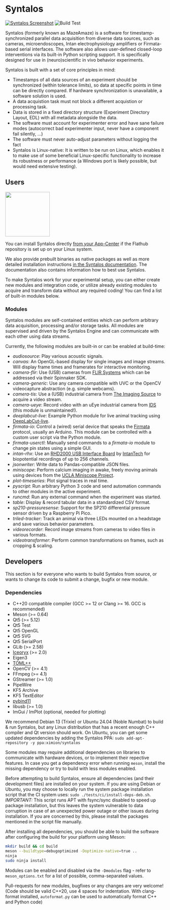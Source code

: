 Syntalos
========

[![Syntalos Screenshot](contrib/screenshots/v0.8.4-ui-overview.png "Syntalos")](https://github.com/bothlab/syntalos/tree/master/contrib/screenshots)
![Build Test](https://github.com/bothlab/syntalos/workflows/Build%20Test/badge.svg?branch=master)

Syntalos (formerly known as MazeAmaze) is a software for timestamp-synchronized parallel data acquisition from diverse data sources,
such as cameras, microendoscopes, Intan electrophysiology amplifiers or Firmata-based serial interfaces.
The software also allows user-defined closed-loop interventions via its built-in Python scripting support.
It is specifically designed for use in (neuro)scientific in vivo behavior experiments.

Syntalos is built with a set of core principles in mind:
 * Timestamps of all data sources of an experiment should be synchronized (within tolerance limits), so data at
   specific points in time can be directly compared. If hardware synchronization is unavailable, a software solution is used.
 * A data acquistion task must not block a different acquistion or processing task.
 * Data is stored in a fixed directory structure (Experiment Directory Layout, EDL) with all metadata alongside the data.
 * The software must account for experimenter error and have sane failure modes (autocorrect bad experimenter input, never have a component fail silently, ...)
 * The software must never auto-adjust parameters without logging the fact
 * Syntalos is Linux-native: It is written to be run on Linux, which enables it to make use of some beneficial Linux-specific functionality
   to increase its robustness or performance (a Windows port is likely possible, but would need extensive testing).

## Users

<a href="https://flathub.org/apps/io.github.bothlab.syntalos">
<img src="https://flathub.org/assets/badges/flathub-badge-en.png" width="140"/>
</a>

You can install Syntalos directly [from your App-Center](https://flathub.org/apps/io.github.bothlab.syntalos)
if the Flathub repository is set up on your Linux system.

We also provide prebuilt binaries as native packages as well as more detailed installation instructions
[in the Syntalos documentation](https://syntalos.github.io/docs/setup/install/).
The documentation also contains information how to best use Syntalos.

To make Syntalos work for your experimental setup, you can either create new modules and integration code, or
utilize already existing modules to acquire and transform data without any required coding!
You can find a list of built-in modules below.

### Modules

Syntalos modules are self-contained entities which can perform arbitrary data acquisition, processing and/or storage tasks.
All modules are supervised and driven by the Syntalos Engine and can communicate with each other using data streams.

Currently, the following modules are built-in or can be enabled at build-time:
 * *audiosource*: Play various acoustic signals.
 * *canvas*: An OpenGL-based display for single images and image streams. Will display frame times and framerates for interactive monitoring.
 * *camera-flir*: Use (USB) cameras from [FLIR Systems](https://www.flir.com/) which can be addressed via their Spinnaker SDK.
 * *camera-generic*: Use any camera compatible with UVC or the OpenCV videocapture abstraction (e.g. simple webcams).
 * *camera-tis*: Use a (USB) industrial camera from [The Imaging Source](https://www.theimagingsource.com/) to acquire a video stream.
 * *camera-ueye*: Record video with an uEye industrial camera from [IDS](https://ids-imaging.com) (this module is unmaintained!).
 * *deeplabcut-live*: Example Python module for live animal tracking using [DeepLabCut-live](https://github.com/DeepLabCut/DeepLabCut-live).
 * *firmata-io*: Control a (wired) serial device that speaks the [Firmata](http://firmata.org/wiki/Main_Page) protocol, usually an Arduino.
   This module can be controlled with a custom user script via the Python module.
 * *firmata-userctl*: Manually send commands to a *firmata-io* module to change pin states using a simple GUI.
 * *intan-rhx*: Use an [RHD2000 USB Interface Board](http://intantech.com/RHD2000_USB_interface_board.html) by [IntanTech](http://intantech.com/)
   for biopotential recordings of up to 256 channels.
 * *jsonwriter*: Write data to Pandas-compatible JSON files.
 * *miniscope*: Perform calcium imaging in awake, freely moving animals using devices from the [UCLA Miniscope Project](https://github.com/Aharoni-Lab/Miniscope-v4/wiki).
 * *plot-timeseries*: Plot signal traces in real time.
 * *pyscript*: Run arbitrary Python 3 code and send automation commands to other modules in the active experiment.
 * *runcmd*: Run any external command when the experiment was started.
 * *table*: Display & record tabular data in a standardized CSV format.
 * *sp210-pressuresense*: Support for the SP210 differential pressure sensor driven by a Raspberry Pi Pico.
 * *triled-tracker*: Track an animal via three LEDs mounted on a headstage and save various behavior parameters.
 * *videorecorder*: Record image streams from cameras to video files in various formats.
 * *videotransformer*: Perform common transformations on frames, such as cropping & scaling.

## Developers

This section is for everyone who wants to build Syntalos from source, or wants to change its code
to submit a change, bugfix or new module.

### Dependencies

 * C++20 compatible compiler
   (GCC >= 12 or Clang >= 16. GCC is recommended)
 * Meson (>= 0.64)
 * Qt5 (>= 5.12)
 * Qt5 Test
 * Qt5 OpenGL
 * Qt5 SVG
 * Qt5 SerialPort
 * GLib (>= 2.58)
 * [Iceoryx](https://github.com/eclipse-iceoryx/iceoryx) (>= 2.0)
 * Eigen3
 * [TOML++](https://github.com/marzer/tomlplusplus/)
 * OpenCV (>= 4.1)
 * FFmpeg (>= 4.1)
 * GStreamer (>= 1.0)
 * PipeWire
 * KF5 Archive
 * KF5 TextEditor
 * [pybind11](https://github.com/pybind/pybind11)
 * libusb (>= 1.0)
 * ImGui / ImPlot (optional, needed for plotting)

We recommend Debian 13 (Trixie) or Ubuntu 24.04 (Noble Numbat) to build & run Syntalos,
but any Linux distribution that has a recent enough C++ compiler and Qt version
should work.
On Ubuntu, you can get some updated dependencies by adding the Syntalos PPA: `sudo add-apt-repository -y ppa:ximion/syntalos`

Some modules may require additional dependencies on libraries to communicate with hardware devices, or to implement
their repective features.
In case you get a dependency error when running `meson`, install the missing dependency or try to build with less modules enabled.

Before attempting to build Syntalos, ensure all dependencies (and their development files) are installed on your system.
If you are using Debian or Ubuntu, you may choose to locally run the system package installation script that the CI system uses:
`sudo ./tests/ci/install-deps-deb.sh`. *IMPORTANT:* This script runs APT with fsync/sync disabled to speed up package installation,
but this leaves the system vulnerable to data corruption in case of an unexpected power outage or other issues during installation.
If you are concerned by this, please install the packages mentioned in the script file manually.

After installing all dependencies, you should be able to build the software after configuring the build for your platform using Meson:
```sh
mkdir build && cd build
meson --buildtype=debugoptimized -Doptimize-native=true ..
ninja
sudo ninja install
```

Modules can be enabled and disabled via the `-Dmodules` flag - refer to `meson_options.txt` for a list of possible,
comma-separated values.

Pull-requests for new modules, bugfixes or any changes are very welcome!
(Code should be valid C++20, use 4 spaces for indentation. With clang-format installed, `autoformat.py` can be used
to automatically format C++ and Python code)
